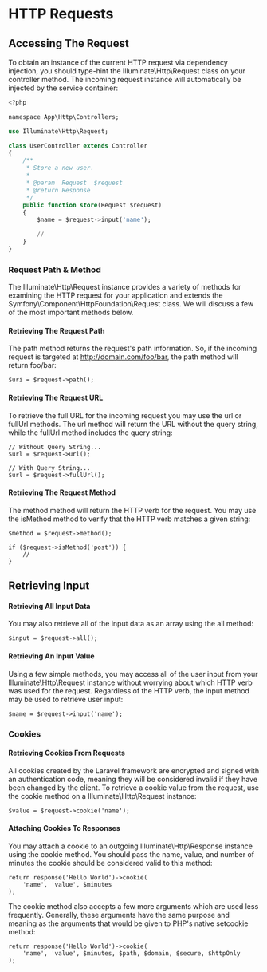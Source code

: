# HTTP Requests


## Accessing The Request

To obtain an instance of the current HTTP request via dependency injection, you should type-hint the Illuminate\Http\Request class on your controller method. The incoming request instance will automatically be injected by the service container:

```sql
<?php

namespace App\Http\Controllers;

use Illuminate\Http\Request;

class UserController extends Controller
{
    /**
     * Store a new user.
     *
     * @param  Request  $request
     * @return Response
     */
    public function store(Request $request)
    {
        $name = $request->input('name');

        //
    }
}
```

### Request Path & Method

The Illuminate\Http\Request instance provides a variety of methods for examining the HTTP request for your application and extends the Symfony\Component\HttpFoundation\Request class. We will discuss a few of the most important methods below.


#### Retrieving The Request Path

The path method returns the request's path information. So, if the incoming request is targeted at  http://domain.com/foo/bar, the path method will return foo/bar:

```
$uri = $request->path();
```

#### Retrieving The Request URL

To retrieve the full URL for the incoming request you may use the url or fullUrl methods. The  url method will return the URL without the query string, while the fullUrl method includes the query string:

```
// Without Query String...
$url = $request->url();

// With Query String...
$url = $request->fullUrl();
```

#### Retrieving The Request Method
The method method will return the HTTP verb for the request. You may use the isMethod method to verify that the HTTP verb matches a given string:

```
$method = $request->method();

if ($request->isMethod('post')) {
    //
}
```


## Retrieving Input

#### Retrieving All Input Data
You may also retrieve all of the input data as an array using the all method:

```
$input = $request->all();
```


#### Retrieving An Input Value
Using a few simple methods, you may access all of the user input from your Illuminate\Http\Request instance without worrying about which HTTP verb was used for the request. Regardless of the HTTP verb, the input method may be used to retrieve user input:

```
$name = $request->input('name');
```


### Cookies

#### Retrieving Cookies From Requests

All cookies created by the Laravel framework are encrypted and signed with an authentication code, meaning they will be considered invalid if they have been changed by the client. To retrieve a cookie value from the request, use the cookie method on a Illuminate\Http\Request instance:

```
$value = $request->cookie('name');
```

#### Attaching Cookies To Responses

You may attach a cookie to an outgoing Illuminate\Http\Response instance using the cookie method. You should pass the name, value, and number of minutes the cookie should be considered valid to this method:

``` 
return response('Hello World')->cookie(
    'name', 'value', $minutes
);
```

The cookie method also accepts a few more arguments which are used less frequently. Generally, these arguments have the same purpose and meaning as the arguments that would be given to PHP's native setcookie method:

```
return response('Hello World')->cookie(
    'name', 'value', $minutes, $path, $domain, $secure, $httpOnly
);
```